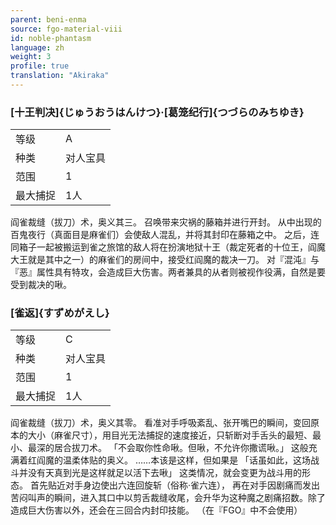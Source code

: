 ```yaml
---
parent: beni-enma
source: fgo-material-viii
id: noble-phantasm
language: zh
weight: 3
profile: true
translation: "Akiraka"
---
```


### [十王判决]{じゅうおうはんけつ}·[葛笼纪行]{つづらのみちゆき}

<table>
  <tr><td>等级</td><td>A</td></tr>
  <tr><td>种类</td><td>对人宝具</td></tr>
  <tr><td>范围</td><td>1</td></tr>
  <tr><td>最大捕捉</td><td>1人</td></tr>
</table>

阎雀裁缝（拔刀）术，奥义其三。
召唤带来灾祸的藤箱并进行开封。
从中出现的百鬼夜行（真面目是麻雀们）会使敌人混乱，并将其封印在藤箱之中。
之后，连同箱子一起被搬运到雀之旅馆的敌人将在扮演地狱十王（裁定死者的十位王，阎魔大王就是其中之一）的麻雀们的房间中，接受红阎魔的裁决一刀。
对『混沌』与『恶』属性具有特攻，会造成巨大伤害。两者兼具的从者则被视作役满，自然是要受到裁决的啾。

### [雀返]{すずめがえし}

<table>
  <tr><td>等级</td><td>C</td></tr>
  <tr><td>种类</td><td>对人宝具</td></tr>
  <tr><td>范围</td><td>1</td></tr>
  <tr><td>最大捕捉</td><td>1人</td></tr>
</table>

阎雀裁缝（拔刀）术，奥义其零。
看准对手呼吸紊乱、张开嘴巴的瞬间，变回原本的大小（麻雀尺寸），用目光无法捕捉的速度接近，只斩断对手舌头的最短、最小、最深的居合拔刀术。
「不会取你性命啾。但啾，不允许你撒谎啾。」
这般充满着红阎魔的温柔体贴的奥义。
……本该是这样，但如果是
「话虽如此，这场战斗并没有天真到光是这样就足以活下去啾」
这类情况，就会变更为战斗用的形态。
首先贴近对手身边使出六连回旋斩（俗称·雀六连），
再在对手因剧痛而发出苦闷叫声的瞬间，进入其口中以剪舌裁缝收尾，会升华为这种魔之剧痛招数。除了造成巨大伤害以外，还会在三回合内封印技能。
（在『FGO』中不会使用）
